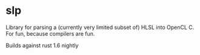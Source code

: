 # slp

Library for parsing a (currently very limited subset of) HLSL into OpenCL C. For fun, because
compilers are fun.

Builds against rust 1.6 nightly
